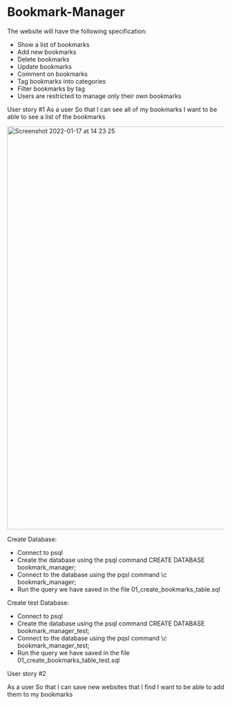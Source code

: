 # Bookmark-Manager

The website will have the following specification:

* Show a list of bookmarks
* Add new bookmarks
* Delete bookmarks
* Update bookmarks
* Comment on bookmarks
* Tag bookmarks into categories
* Filter bookmarks by tag
* Users are restricted to manage only their own bookmarks


User story #1
As a user
So that I can see all of my bookmarks
I want to be able to see a list of the bookmarks

<img width="933" alt="Screenshot 2022-01-17 at 14 23 25" src="https://user-images.githubusercontent.com/95214579/149787066-efbc9c00-6b8c-4a9f-8b7c-3db0ba99bc41.png">

Create Database:

* Connect to psql
* Create the database using the psql command CREATE DATABASE bookmark_manager;
* Connect to the database using the pqsl command \c bookmark_manager;
* Run the query we have saved in the file 01_create_bookmarks_table.sql

Create test Database:

* Connect to psql
* Create the database using the psql command CREATE DATABASE bookmark_manager_test;
* Connect to the database using the pqsl command \c bookmark_manager_test;
* Run the query we have saved in the file 01_create_bookmarks_table_test.sql

User story #2

As a user
So that I can save new websites that I find
I want to be able to add them to my bookmarks